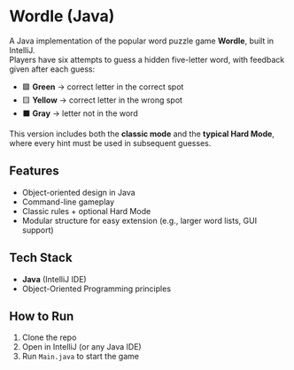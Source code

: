 # Wordle (Java)

A Java implementation of the popular word puzzle game **Wordle**, built in IntelliJ.  
Players have six attempts to guess a hidden five-letter word, with feedback given after each guess:  
- 🟩 **Green** → correct letter in the correct spot  
- 🟨 **Yellow** → correct letter in the wrong spot  
- ⬛ **Gray** → letter not in the word  

This version includes both the **classic mode** and the **typical Hard Mode**, where every hint must be used in subsequent guesses.  

## Features
- Object-oriented design in Java  
- Command-line gameplay  
- Classic rules + optional Hard Mode  
- Modular structure for easy extension (e.g., larger word lists, GUI support)  

## Tech Stack
- **Java** (IntelliJ IDE)  
- Object-Oriented Programming principles  

## How to Run
1. Clone the repo  
2. Open in IntelliJ (or any Java IDE)  
3. Run `Main.java` to start the game
